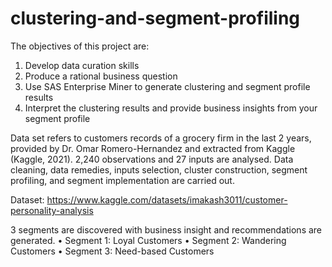 # clustering-and-segment-profiling

The objectives of this project are:
1. Develop data curation skills
2. Produce a rational business question
3. Use SAS Enterprise Miner to generate clustering and segment profile results
4. Interpret the clustering results and provide business insights from your segment
profile

Data set refers to customers records of a grocery firm in the last 2 years, provided by Dr. Omar Romero-Hernandez and extracted from Kaggle (Kaggle, 2021). 
2,240 observations and 27 inputs are analysed. Data cleaning, data remedies, inputs selection, cluster construction, segment profiling, and segment implementation are carried out.

Dataset: https://www.kaggle.com/datasets/imakash3011/customer-personality-analysis

3 segments are discovered with business insight and recommendations are generated.
• Segment 1: Loyal Customers
• Segment 2: Wandering Customers
• Segment 3: Need-based Customers
